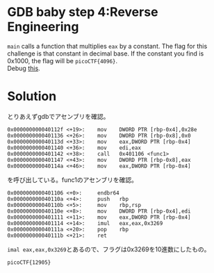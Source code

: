 # GDB baby step 4:Reverse Engineering

`main` calls a function that multiplies `eax` by a constant. The flag for this challenge is that constant in decimal base. If the constant you find is 0x1000, the flag will be `picoCTF{4096}`.\
Debug [this](https://github.com/colza12/ctf_writeup/blob/main/picoGym%20Exclusive/GDB%20baby%20step%204/debugger0_d).

# Solution

とりあえずgdbでアセンブリを確認。
```
0x000000000040112f <+19>:    mov    DWORD PTR [rbp-0x4],0x28e
0x0000000000401136 <+26>:    mov    DWORD PTR [rbp-0x8],0x0
0x000000000040113d <+33>:    mov    eax,DWORD PTR [rbp-0x4]
0x0000000000401140 <+36>:    mov    edi,eax
0x0000000000401142 <+38>:    call   0x401106 <func1>
0x0000000000401147 <+43>:    mov    DWORD PTR [rbp-0x8],eax
0x000000000040114a <+46>:    mov    eax,DWORD PTR [rbp-0x4]
```
<func1>を呼び出している。func1のアセンブリを確認。
```
0x0000000000401106 <+0>:     endbr64 
0x000000000040110a <+4>:     push   rbp
0x000000000040110b <+5>:     mov    rbp,rsp
0x000000000040110e <+8>:     mov    DWORD PTR [rbp-0x4],edi
0x0000000000401111 <+11>:    mov    eax,DWORD PTR [rbp-0x4]
0x0000000000401114 <+14>:    imul   eax,eax,0x3269
0x000000000040111a <+20>:    pop    rbp
0x000000000040111b <+21>:    ret
```
`imal eax,eax,0x3269`とあるので、フラグは0x3269を10進数にしたもの。

`picoCTF{12905}`

